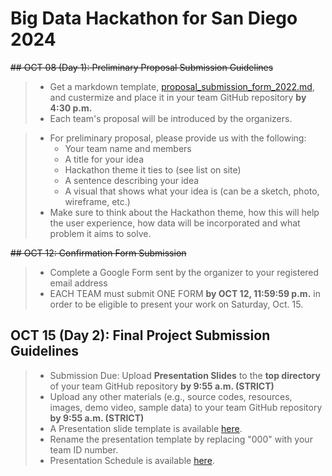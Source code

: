 # Big Data Hackathon for San Diego 2024
~~## OCT 08 (Day 1): Preliminary Proposal Submission Guidelines~~
> - Get a markdown template, [proposal_submission_form_2022.md](https://github.com/BigDataForSanDiego/bigdataforsandiego.github.io/blob/master/templates/proposal_submission_form_2022.md), and custermize and place it in your team GitHub repository **by 4:30 p.m.**
> - Each team's proposal will be introduced by the organizers. 

> - For preliminary proposal, please provide us with the following:
>   - Your team name and members
>   - A title for your idea
>   - Hackathon theme it ties to (see list on site)
>   - A sentence describing your idea
>   - A visual that shows what your idea is (can be a sketch, photo, wireframe, etc.)
> - Make sure to think about the Hackathon theme, how this will help the user experience, how data will be incorporated and what problem it aims to solve. 

~~## OCT 12: Confirmation Form Submission~~ 
> - Complete a Google Form sent by the organizer to your registered email address
> - EACH TEAM must submit ONE FORM **by OCT 12, 11:59:59 p.m.** in order to be eligible to present your work on Saturday, Oct. 15.

## OCT 15 (Day 2): Final Project Submission Guidelines
> - Submission Due: Upload **Presentation Slides** to the **top directory** of your team GitHub repository **by 9:55 a.m. (STRICT)** 
> - Upload any other materials (e.g., source codes, resources, images, demo video, sample data) to your team GitHub repository **by 9:55 a.m. (STRICT)** 
> - A Presentation slide template is available [here](https://github.com/BigDataForSanDiego/bigdataforsandiego.github.io/raw/master/templates/BigDataHackathon4SD_000.pptx). 
> - Rename the presentation template by replacing "000" with your team ID number.
> - Presentation Schedule is available [here](presentation_schedule.md). 
